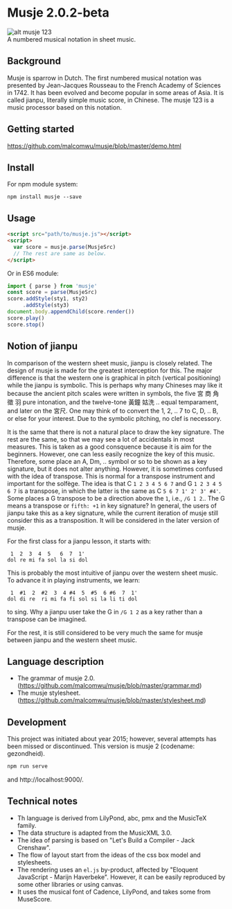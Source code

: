 # Musje 2.0.2-beta

![alt musje 123](https://github.com/malcomwu/musje/blob/master/dist/assets/musje123-64x64.jpg)
<br>
A numbered musical notation in sheet music.

## Background

Musje is sparrow in Dutch. The first numbered musical notation was
presented by Jean-Jacques Rousseau to the French Academy of
Sciences in 1742. It has been evolved and become popular in some
areas of Asia. It is called jianpu, literally simple music score, in Chinese.
The musje 123 is a music processor based on this notation.

## Getting started

https://github.com/malcomwu/musje/blob/master/demo.html

## Install

For npm module system:

```shell
npm install musje --save
```

## Usage

```html
<script src="path/to/musje.js"></script>
<script>
  var score = musje.parse(MusjeSrc)
  // The rest are same as below.
</script>
```

Or in ES6 module:

```js
import { parse } from 'musje'
const score = parse(MusjeSrc)
score.addStyle(sty1, sty2)
     .addStyle(sty3)
document.body.appendChild(score.render())
score.play()
score.stop()
```

## Notion of jianpu

In comparison of the western sheet music, jianpu is closely related.
The design of musje is made for the greatest interception for this.
The major difference is that the western one is graphical in pitch
(vertical positioning) while the jianpu is symbolic.
This is perhaps why many Chineses may like it because the ancient pitch scales
were written in symbols, the five 宮 商 角 徵 羽 pure intonation,
and the twelve-tone 黃鐘 姑洗 .. equal temparament, and later on the 宮尺.
One may think of to convert the 1, 2, .. 7 to C, D, .. B,
or else for your interest.
Due to the symbolic pitching, no clef is necessory.

It is the same that there is not a natural place to draw the key signature.
The rest are the same, so that we may see a lot of accidentals in most measures.
This is taken as a good consquence because it is aim for the beginners.
However, one can less easily recognize the key of this music.
Therefore, some place an A, Dm, .. symbol or so to be shown as a key signature,
but it does not alter anything.
However, it is sometimes confused with the idea of transpose.
This is normal for a transpose instrument and important for the solfège.
The idea is that C `1 2 3 4 5 6 7` and G `1 2 3 4 5 6 7` is a transpose,
in which the latter is the same as C `5 6 7 1' 2' 3' #4'`.
Some places a G transpose to be a direction above the `1`, i.e., `/G 1 2`..
The G means a transpose or `fifth: +1` in key signature?
In general, the users of jianpu take this as a key signature,
while the current iteration of musje still consider this as a transposition.
It will be considered in the later version of musje.

For the first class for a jianpu lesson, it starts with:
```
 1  2  3  4  5   6  7  1'
dol re mi fa sol la si dol
```
This is probably the most intuitive of jianpu over the western sheet music.
To advance it in playing instruments, we learn:
```
 1  #1  2  #2  3  4 #4  5  #5  6 #6  7  1'
dol di re  ri mi fa fi sol si la li ti dol
```
to sing. Why a jianpu user take the G in `/G 1 2` as a key rather than
a transpose can be imagined.

For the rest, it is still considered to be very much the same for musje
between jianpu and the western sheet music.

## Language description

- The grammar of musje 2.0. (https://github.com/malcomwu/musje/blob/master/grammar.md)
- The musje stylesheet. (https://github.com/malcomwu/musje/blob/master/stylesheet.md)

## Development
This project was initiated about year 2015; however, several attempts
has been missed or discontinued.
This version is musje 2 (codename: gezondheid).

```sh
npm run serve
```

and http://localhost:9000/.

## Technical notes
- Th language is derived from LilyPond, abc, pmx and the MusicTeX family.
- The data structure is adapted from the MusicXML 3.0.
- The idea of parsing is based on "Let's Build a Compiler - Jack Crenshaw".
- The flow of layout start from the ideas of the css box model and stylesheets.
- The rendering uses an `el.js` by-product, affected by
  "Eloquent JavaScript - Marijn Haverbeke".
  However, it can be easily reproduced by some other libraries or using canvas.
- It uses the musical font of Cadence, LilyPond, and takes some from MuseScore.
